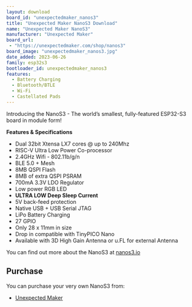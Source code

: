 ```yaml
---
layout: download
board_id: "unexpectedmaker_nanos3"
title: "Unexpected Maker NanoS3 Download"
name: "Unexpected Maker NanoS3"
manufacturer: "Unexpected Maker"
board_url:
 - "https://unexpectedmaker.com/shop/nanos3"
board_image: "unexpectedmaker_nanos3.jpg"
date_added: 2023-06-26
family: esp32s3
bootloader_id: unexpectedmaker_nanos3
features:
  - Battery Charging
  - Bluetooth/BTLE
  - Wi-Fi
  - Castellated Pads
---
```


Introducing the NanoS3 - The world’s smallest, fully-featured ESP32-S3 board in module form!

**Features & Specifications**
- Dual 32bit Xtensa LX7 cores @ up to 240Mhz
- RISC-V Ultra Low Power Co-processor
- 2.4GHz Wifi - 802.11b/g/n
- BLE 5.0 + Mesh
- 8MB QSPI Flash
- 8MB of extra QSPI PSRAM
- 700mA 3.3V LDO Regulator
- Low power RGB LED
- **ULTRA LOW Deep Sleep Current**
- 5V back-feed protection
- Native USB + USB Serial JTAG
- LiPo Battery Charging
- 27 GPIO
- Only 28 x 11mm in size
- Drop in compatible with TinyPICO Nano
- Available with 3D High Gain Antenna or u.FL for external Antenna

You can find out more about the NanoS3 at [nanos3.io](https://nanos3.io)

## Purchase
You can purchase your very own NanoS3 from:
* [Unexpected Maker](https://unexpectedmaker.com/shop/nanos3)
